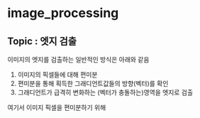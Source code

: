 # image_processing
## Topic : 엣지 검출

이미지의 엣지를 검출하는 일반적인 방식은 아래와 같음
1. 이미지의 픽셀들에 대해 편미분
2. 편미분을 통해 획득한 그래디언트값들의 방향(벡터)를 확인
3. 그래디언트가 급격히 변화하는 (벡터가 충돌하는)영역을 엣지로 검출

여기서 이미지 픽셀을 편미분하기 위해 
